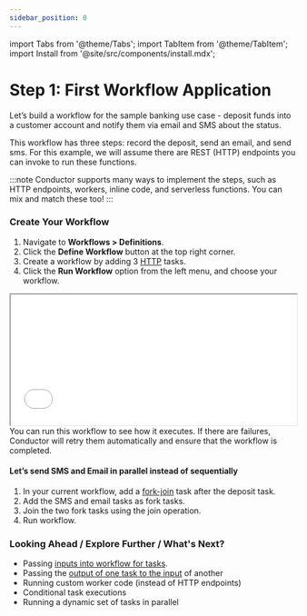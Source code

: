 ```yaml
---
sidebar_position: 0
---
```

import Tabs from '@theme/Tabs';
import TabItem from '@theme/TabItem';
import Install from '@site/src/components/install.mdx';


# Step 1: First Workflow Application

Let’s build a workflow for the sample banking use case - deposit funds into a customer account and notify them via email and SMS about the status.

This workflow has three steps: record the deposit, send an email, and send sms. For this example, we will assume there are REST (HTTP) endpoints you can invoke to run these functions. 

:::note
Conductor supports many ways to implement the steps, such as HTTP endpoints, workers, inline code, and serverless functions. You can mix and match these too!
:::

### Create Your Workflow

<Tabs>
<TabItem value="UI" label="UI" className="ui-instructions">
<div className="ui-panels">
<div className="ui-panel-left">

1. Navigate to **Workflows > Definitions**.
2. Click the **Define Workflow** button at the top right corner. 
3. Create a workflow by adding 3 [HTTP](https://orkes.cloud/content/reference-docs/system-tasks/http) tasks. 
4. Click the **Run Workflow** option from the left menu, and choose your workflow.

</div>
<div className="ui-panel-right">
<div className="embed-loom-video">
<iframe
  className={"customIframe"}
  width="100%"
  height="230px"
  src={"https://www.youtube.com/embed/0BaiLdGu7Lo"}
></iframe></div>
</div>
</div>
</TabItem>
</Tabs>
You can run this workflow to see how it executes. If there are failures, Conductor will retry them automatically and ensure that the workflow is completed. 

#### Let’s send SMS and Email in parallel instead of sequentially

<Tabs>
<TabItem value="UI" label="UI">

1. In your current workflow, add a [fork-join](https://orkes.cloud/content/reference-docs/operators/forkjoin) task after the deposit task.
2. Add the SMS and email tasks as fork tasks.
3. Join the two fork tasks using the join operation.
4. Run workflow.

</TabItem>
</Tabs>

### Looking Ahead /  Explore Further / What's Next?

* Passing [inputs into workflow for tasks](https://orkes.cloud/content/guides/passing-data-task-to-task).
* Passing the [output of one task to the input](https://orkes.cloud/content/guides/passing-data-task-to-task) of another
* Running custom worker code (instead of HTTP endpoints)
* Conditional task executions
* Running a dynamic set of tasks in parallel
